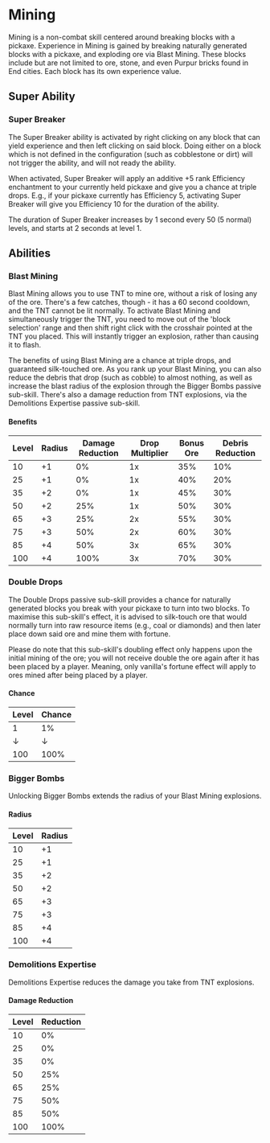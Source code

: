 # Mining

Mining is a non-combat skill centered around breaking blocks with a pickaxe. Experience in Mining is gained by breaking naturally generated blocks with a pickaxe, and exploding ore via Blast Mining. These blocks include but are not limited to ore, stone, and even Purpur bricks found in End cities. Each block has its own experience value.

## Super Ability

### Super Breaker

The Super Breaker ability is activated by right clicking on any block that can yield experience and then left clicking on said block. Doing either on a block which is not defined in the configuration (such as cobblestone or dirt) will not trigger the ability, and will not ready the ability.

When activated, Super Breaker will apply an additive +5 rank Efficiency enchantment to your currently held pickaxe and give you a chance at triple drops. E.g., if your pickaxe currently has Efficiency 5, activating Super Breaker will give you Efficiency 10 for the duration of the ability.

The duration of Super Breaker increases by 1 second every 50 (5 normal) levels, and starts at 2 seconds at level 1.

## Abilities

### Blast Mining

Blast Mining allows you to use TNT to mine ore, without a risk of losing any of the ore. There's a few catches, though - it has a 60 second cooldown, and the TNT cannot be lit normally. To activate Blast Mining and simultaneously trigger the TNT, you need to move out of the 'block selection' range and then shift right click with the crosshair pointed at the TNT you placed. This will instantly trigger an explosion, rather than causing it to flash.

The benefits of using Blast Mining are a chance at triple drops, and guaranteed silk-touched ore. As you rank up your Blast Mining, you can also reduce the debris that drop (such as cobble) to almost nothing, as well as increase the blast radius of the explosion through the Bigger Bombs passive sub-skill. There's also a damage reduction from TNT explosions, via the Demolitions Expertise passive sub-skill.


#### Benefits

| Level | Radius | Damage Reduction | Drop Multiplier | Bonus Ore | Debris Reduction |
| ----- | ------ | ---------------- | --------------- | --------- | ---------------- |
| 10    | +1     | 0%               | 1x              | 35%       | 10%              |
| 25    | +1     | 0%               | 1x              | 40%       | 20%              |
| 35    | +2     | 0%               | 1x              | 45%       | 30%              |
| 50    | +2     | 25%              | 1x              | 50%       | 30%              |
| 65    | +3     | 25%              | 2x              | 55%       | 30%              |
| 75    | +3     | 50%              | 2x              | 60%       | 30%              |
| 85    | +4     | 50%              | 3x              | 65%       | 30%              |
| 100   | +4     | 100%             | 3x              | 70%       | 30%              |

### Double Drops

The Double Drops passive sub-skill provides a chance for naturally generated blocks you break with your pickaxe to turn into two blocks. To maximise this sub-skill's effect, it is advised to silk-touch ore that would normally turn into raw resource items (e.g., coal or diamonds) and then later place down said ore and mine them with fortune.

Please do note that this sub-skill's doubling effect only happens upon the initial mining of the ore; you will not receive double the ore again after it has been placed by a player. Meaning, only vanilla's fortune effect will apply to ores mined after being placed by a player.

#### Chance

| Level | Chance |
| ----- | ------ |
| 1     | 1%     |
| ↓     | ↓      |
| 100   | 100%   |

### Bigger Bombs

Unlocking Bigger Bombs extends the radius of your Blast Mining explosions.

#### Radius

| Level | Radius |
| ----- | ------ |
| 10    | +1     |
| 25    | +1     |
| 35    | +2     |
| 50    | +2     |
| 65    | +3     |
| 75    | +3     |
| 85    | +4     |
| 100   | +4     |

### Demolitions Expertise

Demolitions Expertise reduces the damage you take from TNT explosions.

#### Damage Reduction

| Level | Reduction |
| ----- | --------- |
| 10    | 0%        |
| 25    | 0%        |
| 35    | 0%        |
| 50    | 25%       |
| 65    | 25%       |
| 75    | 50%       |
| 85    | 50%       |
| 100   | 100%      |